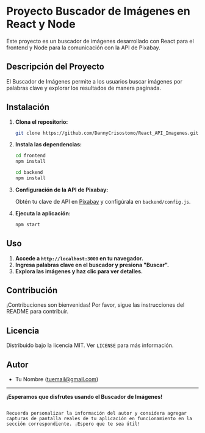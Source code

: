 # Proyecto Buscador de Imágenes en React y Node

Este proyecto es un buscador de imágenes desarrollado con React para el frontend y Node para la comunicación con la API de Pixabay.

## Descripción del Proyecto

El Buscador de Imágenes permite a los usuarios buscar imágenes por palabras clave y explorar los resultados de manera paginada.

## Instalación

1. **Clona el repositorio:**

   ```bash
   git clone https://github.com/DannyCrisostomo/React_API_Imagenes.git
   ```

2. **Instala las dependencias:**

   ```bash
   cd frontend
   npm install

   cd backend
   npm install
   ```

3. **Configuración de la API de Pixabay:**

   Obtén tu clave de API en [Pixabay](https://pixabay.com/api/docs/) y configúrala en `backend/config.js`.

4. **Ejecuta la aplicación:**

   ```bash
   npm start
   ```

## Uso

1. **Accede a `http://localhost:3000` en tu navegador.**
2. **Ingresa palabras clave en el buscador y presiona "Buscar".**
3. **Explora las imágenes y haz clic para ver detalles.**

## Contribución

¡Contribuciones son bienvenidas! Por favor, sigue las instrucciones del README para contribuir.

## Licencia

Distribuido bajo la licencia MIT. Ver `LICENSE` para más información.

## Autor

- Tu Nombre (<tuemail@gmail.com>)

---

**¡Esperamos que disfrutes usando el Buscador de Imágenes!**
```

Recuerda personalizar la información del autor y considera agregar capturas de pantalla reales de tu aplicación en funcionamiento en la sección correspondiente. ¡Espero que te sea útil!
